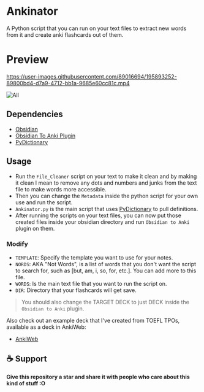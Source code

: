 # Ankinator
A Python script that you can run on your text files to extract new words from it and create anki flashcards out of them.

# Preview

https://user-images.githubusercontent.com/89016694/195893252-89800bd4-d7a9-4712-bb1a-9685e60cc81c.mp4

![All](https://user-images.githubusercontent.com/89016694/195787135-690eb8b1-6ac7-4210-b697-87137f0e0995.jpg)

## Dependencies
- [Obsidian](https://obsidian.md/)
- [Obsidian To Anki Plugin](https://github.com/obsidian_to_Anki)
- [PyDictionary](https://github.com/geekpradd/PyDictionary)

## Usage
- Run the `File_Cleaner` script on your text to make it clean and by making it clean I mean to remove any dots and numbers and junks from the text file to make words more accessible.
- Then you can change the `Metadata` inside the python script for your own use and run the script.
- `Ankinator.py` is the main script that uses [PyDictionary](https://github.com/geekpradd/PyDictionary) to pull definitions.
- After running the scripts on your text files, you can now put those created files inside your obsidian directory and run `Obsidian to Anki` plugin on them.

### Modify
- `TEMPLATE`: Specify the template you want to use for your notes.
- `NORDS`: AKA "Not Words", is a list of words that you don't want the script to search for, such as [but, am, i, so, for, etc.]. You can add more to this file.
- `WORDS`: Is the main text file that you want to run the script on.
- `DIR`: Directory that your flashcards will get save.

> You should also change the TARGET DECK to just DECK inside the `Obsidian to Anki` plugin.

Also check out an example deck that I've created from TOEFL TPOs, available as a deck in AnkiWeb:
- [AnkiWeb](https://ankiweb.net/shared/info/594068851)

## ☕ Support
**Give this repository a star and share it with people who care about this kind of stuff :O**
